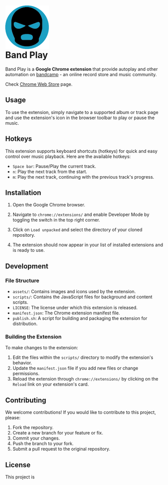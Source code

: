 <br/>
<img src="./assets/logo.png" alt="band-play logo" style="height: 138px; margin-bottom: -40px;"/>

# Band Play

Band Play is a **Google Chrome extension** that provide autoplay and other automation on [bandcamp](bandcamp.com) - an online record store and music community.

Check [Chrome Web Store](https://chrome.google.com/webstore/detail/band-play/nooegmjcddclidfdlibmgcpaahkikmlh) page.

## Usage

To use the extension, simply navigate to a supported album or track page and use the extension's icon in the browser toolbar to play or pause the music.

## Hotkeys

This extension supports keyboard shortcuts (hotkeys) for quick and easy control over music playback. Here are the available hotkeys:

- `Space bar`: Pause/Play the current track.
- `n`: Play the next track from the start.
- `m`: Play the next track, continuing with the previous track's progress.


## Installation

1. Open the Google Chrome browser.

2. Navigate to `chrome://extensions/` and enable Developer Mode by toggling the switch in the top right corner.

3. Click on `Load unpacked` and select the directory of your cloned repository.

4. The extension should now appear in your list of installed extensions and is ready to use.


## Development

### File Structure

- `assets/`: Contains images and icons used by the extension.
- `scripts/`: Contains the JavaScript files for background and content scripts.
- `LICENSE`: The license under which this extension is released.
- `manifest.json`: The Chrome extension manifest file.
- `publish.sh`: A script for building and packaging the extension for distribution.

### Building the Extension

To make changes to the extension:

1. Edit the files within the `scripts/` directory to modify the extension's behavior.
2. Update the `manifest.json` file if you add new files or change permissions.
3. Reload the extension through `chrome://extensions/` by clicking on the `Reload` link on your extension's card.

## Contributing

We welcome contributions! If you would like to contribute to this project, please:

1. Fork the repository.
2. Create a new branch for your feature or fix.
3. Commit your changes.
4. Push the branch to your fork.
5. Submit a pull request to the original repository.

## License

This project is
